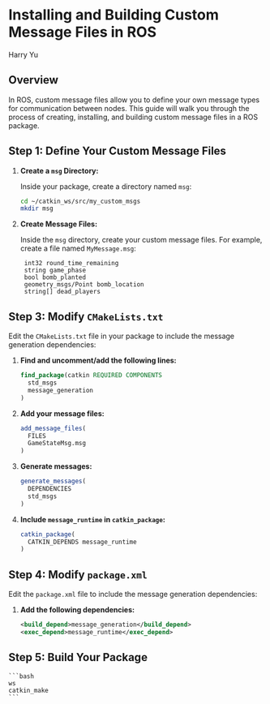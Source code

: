 # Installing and Building Custom Message Files in ROS

Harry Yu

## Overview

In ROS, custom message files allow you to define your own message types for communication between nodes. This guide will walk you through the process of creating, installing, and building custom message files in a ROS package.

## Step 1: Define Your Custom Message Files

1. **Create a `msg` Directory:**

   Inside your package, create a directory named `msg`:

   ```bash
   cd ~/catkin_ws/src/my_custom_msgs
   mkdir msg
   ```

2. **Create Message Files:**

   Inside the `msg` directory, create your custom message files. For example, create a file named `MyMessage.msg`:

   ```
    int32 round_time_remaining
    string game_phase
    bool bomb_planted
    geometry_msgs/Point bomb_location
    string[] dead_players
   ```

## Step 3: Modify `CMakeLists.txt`

Edit the `CMakeLists.txt` file in your package to include the message generation dependencies:

1. **Find and uncomment/add the following lines:**

   ```cmake
   find_package(catkin REQUIRED COMPONENTS
     std_msgs
     message_generation
   )
   ```

2. **Add your message files:**

   ```cmake
   add_message_files(
     FILES
     GameStateMsg.msg
   )
   ```

3. **Generate messages:**

   ```cmake
   generate_messages(
     DEPENDENCIES
     std_msgs
   )
   ```

4. **Include `message_runtime` in `catkin_package`:**

   ```cmake
   catkin_package(
     CATKIN_DEPENDS message_runtime
   )
   ```

## Step 4: Modify `package.xml`

Edit the `package.xml` file to include the message generation dependencies:

1. **Add the following dependencies:**

   ```xml
   <build_depend>message_generation</build_depend>
   <exec_depend>message_runtime</exec_depend>
   ```

## Step 5: Build Your Package
    ```bash
    ws
    catkin_make
    ```

